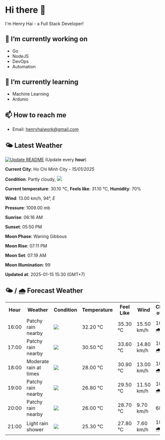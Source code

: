# Hi there 👋

I'm Henry Hai - a Full Stack Developer!

## 🔭 I’m currently working on

- Go
- NodeJS
- DevOps
- Automation

## 🌱 I’m currently learning

- Machine Learning
- Ardunio

## 📫 How to reach me

- Email: <henryhaiwork@gmail.com>

## 🌤️ Latest Weather
[![Update README](https://github.com/henry0hai/henry0hai/actions/workflows/udpateReadme.yml/badge.svg)](https://github.com/henry0hai/henry0hai/actions/workflows/udpateReadme.yml)
(Update every **hour**)
<!-- CURRENT_WEATHER:START -->
**Current City**: Ho Chi Minh City - *15/01/2025*

**Condition**: Partly cloudy, <img src="https://cdn.weatherapi.com/weather/64x64/day/116.png"/>

**Current temperature**: 30.10 °C, **Feels like**: 31.10 °C, **Humidity**: 70%

**Wind**: 13.00 km/h, 94°, *E*

**Pressure**: 1009.00 mb

**Sunrise**: 06:16 AM

**Sunset**: 05:50 PM

**Moon Phase**: Waning Gibbous

**Moon Rise**: 07:11 PM

**Moon Set**: 07:19 AM

**Moon Illumination**: 99

**Updated at**: 2025-01-15 15:30 (GMT+7)<!-- CURRENT_WEATHER:END -->

## 🌤️ / 🌧️ Forecast Weather
<!-- FORECAST_WEATHER:START -->
<table>
		<tr>
			<th>Hour</th>
			<th>Weather</th>
			<th>Condition</th>
			<th>Temperature</th>
			<th>Feel Like</th>
			<th>Wind</th>
			<th>Chance of Rain</th>
		</tr>
				<tr>
					<td>16:00</td>
					<td>Patchy rain nearby</td>
					<td><img src='https://cdn.weatherapi.com/weather/64x64/day/176.png'/></td>
					<td>32.20 °C</td>
					<td>35.30 °C</td>
					<td>15.50 km/h</td>
					<td>100 % 🌧️</td>
				</tr>
				<tr>
					<td>17:00</td>
					<td>Patchy rain nearby</td>
					<td><img src='https://cdn.weatherapi.com/weather/64x64/day/176.png'/></td>
					<td>30.50 °C</td>
					<td>33.60 °C</td>
					<td>14.80 km/h</td>
					<td>100 % 🌧️</td>
				</tr>
				<tr>
					<td>18:00</td>
					<td>Moderate rain at times</td>
					<td><img src='https://cdn.weatherapi.com/weather/64x64/night/299.png'/></td>
					<td>28.00 °C</td>
					<td>30.90 °C</td>
					<td>13.00 km/h</td>
					<td>100 % 🌧️</td>
				</tr>
				<tr>
					<td>19:00</td>
					<td>Patchy rain nearby</td>
					<td><img src='https://cdn.weatherapi.com/weather/64x64/night/176.png'/></td>
					<td>26.80 °C</td>
					<td>29.50 °C</td>
					<td>11.50 km/h</td>
					<td>100 % 🌧️</td>
				</tr>
				<tr>
					<td>20:00</td>
					<td>Patchy rain nearby</td>
					<td><img src='https://cdn.weatherapi.com/weather/64x64/night/176.png'/></td>
					<td>26.00 °C</td>
					<td>28.70 °C</td>
					<td>9.70 km/h</td>
					<td>68 %</td>
				</tr>
				<tr>
					<td>21:00</td>
					<td>Light rain shower</td>
					<td><img src='https://cdn.weatherapi.com/weather/64x64/night/353.png'/></td>
					<td>25.30 °C</td>
					<td>27.80 °C</td>
					<td>7.60 km/h</td>
					<td>100 % 🌧️</td>
				</tr>
</table>
<!-- FORECAST_WEATHER:END -->
